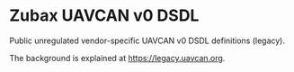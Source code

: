 # Zubax UAVCAN v0 DSDL

Public unregulated vendor-specific UAVCAN v0 DSDL definitions (legacy).

The background is explained at <https://legacy.uavcan.org>.

